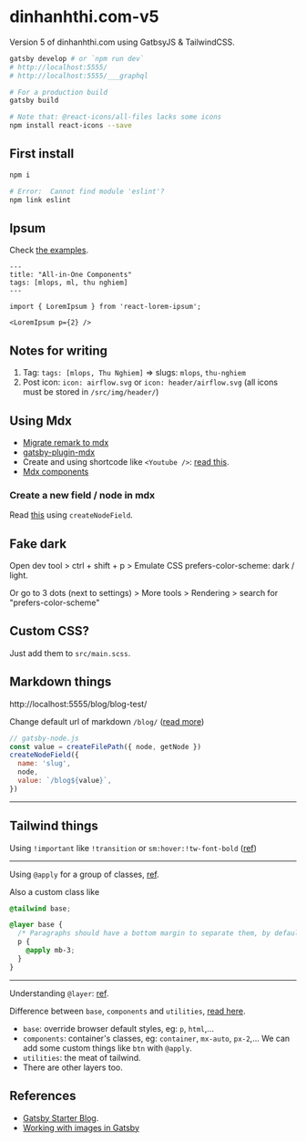 # dinhanhthi.com-v5

Version 5 of dinhanhthi.com using GatbsyJS &amp; TailwindCSS.

```bash
gatsby develop # or `npm run dev`
# http://localhost:5555/
# http://localhost:5555/___graphql

# For a production build
gatsby build
```

```bash
# Note that: @react-icons/all-files lacks some icons
npm install react-icons --save
```

## First install

```bash
npm i

# Error:  Cannot find module 'eslint'?
npm link eslint
```

## Ipsum

Check [the examples](https://github.com/fatihtelis/react-lorem-ipsum).

```
---
title: "All-in-One Components"
tags: [mlops, ml, thu nghiem]
---

import { LoremIpsum } from 'react-lorem-ipsum';

<LoremIpsum p={2} />
```

## Notes for writing

1. Tag: `tags: [mlops, Thu Nghiem]` => slugs: `mlops`, `thu-nghiem`
2. Post icon: `icon: airflow.svg` or `icon: header/airflow.svg` (all icons must be stored in `/src/img/header/`)

## Using Mdx

- [Migrate remark to mdx](https://www.gatsbyjs.com/docs/how-to/routing/migrate-remark-to-mdx/)
- [gatsby-plugin-mdx](https://www.gatsbyjs.com/plugins/gatsby-plugin-mdx/)
- Create and using shortcode like `<Youtube />`: [read this](https://www.gatsbyjs.com/docs/how-to/routing/migrate-remark-to-mdx/).
- [Mdx components](https://mdxjs.com/table-of-components/)

### Create a new field / node in mdx

Read [this](https://www.gatsbyjs.com/docs/reference/config-files/actions/#createNodeField) using `createNodeField`.

## Fake dark

Open dev tool > ctrl + shift + p > Emulate CSS prefers-color-scheme: dark / light.

Or go to 3 dots (next to settings) > More tools > Rendering > search for "prefers-color-scheme"

## Custom CSS?

Just add them to `src/main.scss`.

## Markdown things

http://localhost:5555/blog/blog-test/

Change default url of markdown `/blog/` ([read more](https://www.gatsbyjs.com/plugins/gatsby-source-filesystem/?=files#createfilepath))

```js
// gatsby-node.js
const value = createFilePath({ node, getNode })
createNodeField({
  name: 'slug',
  node,
  value: `/blog${value}`,
})
```

---


## Tailwind things

Using `!important` like `!transition` or `sm:hover:!tw-font-bold` ([ref](https://v2.tailwindcss.com/docs/just-in-time-mode#built-in-important-modifier))

---

Using `@apply` for a group of classes, [ref](https://tailwindcss.com/docs/reusing-styles#extracting-classes-with-apply).

Also a custom class like

```css
@tailwind base;

@layer base {
  /* Paragraphs should have a bottom margin to separate them, by default. */
  p {
    @apply mb-3;
  }
}
```

---

Understanding `@layer`: [ref](https://tailwindcss.com/docs/functions-and-directives#layer).

Difference between `base`, `components` and `utilities`, [read here](https://darkghosthunter.medium.com/tailwind-the-base-the-components-and-the-utilities-a81137c52534).

- `base`: override browser default styles, eg: `p`, `html`,...
- `components`: container's classes, eg: `container`, `mx-auto`, `px-2`,... We can add some custom things like `btn` with `@apply`.
- `utilities`: the meat of tailwind.
- There are other layers too.

## References

- [Gatsby Starter Blog](https://github.com/gatsbyjs/gatsby-starter-blog).
- [Working with images in Gatsby](https://dnlytras.com/blog/gatsby-images/)
